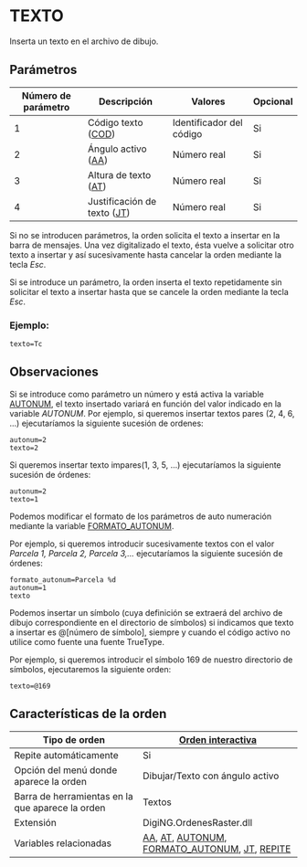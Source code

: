 # TEXTO

Inserta un texto en el archivo de dibujo.

## Parámetros

| Número de parámetro | Descripción                                                                                                                                                                           | Valores                  | Opcional |
| ------------------- | ------------------------------------------------------------------------------------------------------------------------------------------------------------------------------------- | ------------------------ | -------- |
| 1                   | Código texto ([COD](/digi3d-net/referencia/ventana-de-dibujo/ordenes/t/COD.html))              | Identificador del código | Si       |
| 2                   | Ángulo activo ([AA](/digi3d-net/referencia/ventana-de-dibujo/ordenes/t/AUTONUM.html))          | Número real              | Si       |
| 3                   | Altura de texto ([AT](/digi3d-net/referencia/ventana-de-dibujo/ordenes/t/AUTONUM.html))        | Número real              | Si       |
| 4                   | Justificación de texto ([JT](/digi3d-net/referencia/ventana-de-dibujo/ordenes/t/AUTONUM.html)) | Número real              | Si       |

Si no se introducen parámetros, la orden solicita el texto a insertar en la barra de mensajes. Una vez digitalizado el texto, ésta vuelve a solicitar otro texto a insertar y así sucesivamente hasta cancelar la orden mediante la tecla _Esc_.

Si se introduce un parámetro, la orden inserta el texto repetidamente sin solicitar el texto a insertar hasta que se cancele la orden mediante la tecla _Esc_.

### Ejemplo:

`texto=Tc`

## Observaciones

Si se introduce como parámetro un número y está activa la variable [AUTONUM](/digi3d-net/referencia/ventana-de-dibujo/ordenes/t/AUTONUM.html), el texto insertado variará en función del valor indicado en la variable _AUTONUM_. Por ejemplo, si queremos insertar textos pares (2, 4, 6, ...) ejecutaríamos la siguiente sucesión de ordenes:

`autonum=2  `\
`texto=2`

Si queremos insertar texto impares(1, 3, 5, ...) ejecutaríamos la siguiente sucesión de órdenes:

`autonum=2  `\
`texto=1`

Podemos modificar el formato de los parámetros de auto numeración mediante la variable [FORMATO_AUTONUM](/digi3d-net/referencia/ventana-de-dibujo/ordenes/t/FORMATO_AUTONUM.html).

Por ejemplo, si queremos introducir sucesivamente textos con el valor _Parcela 1, Parcela 2, Parcela 3,..._ ejecutaríamos la siguiente sucesión de órdenes:

`formato_autonum=Parcela %d  `\
`autonum=1  `\
`texto`

Podemos insertar un símbolo (cuya definición se extraerá del archivo de dibujo correspondiente en el directorio de símbolos) si indicamos que texto a insertar es @\[número de símbolo], siempre y cuando el código activo no utilice como fuente una fuente TrueType.

Por ejemplo, si queremos introducir el símbolo 169 de nuestro directorio de símbolos, ejecutaremos la siguiente orden:

`texto=@169`

## Características de la orden

| Tipo de orden                                    | [Orden interactiva](texto.md)                                                                                                                                                                                                                                                                                                                                                                                                                                                                                                                                                                                                                                                                                                                                                                                                                                                                                                                                                                    |
| ------------------------------------------------ | ------------------------------------------------------------------------------------------------------------------------------------------------------------------------------------------------------------------------------------------------------------------------------------------------------------------------------------------------------------------------------------------------------------------------------------------------------------------------------------------------------------------------------------------------------------------------------------------------------------------------------------------------------------------------------------------------------------------------------------------------------------------------------------------------------------------------------------------------------------------------------------------------------------------------------------------------------------------------------------------------ |
| Repite automáticamente                           | Si                                                                                                                                                                                                                                                                                                                                                                                                                                                                                                                                                                                                                                                                                                                                                                                                                                                                                                                                                                                               |
| Opción del menú donde aparece la orden           | Dibujar/Texto con ángulo activo                                                                                                                                                                                                                                                                                                                                                                                                                                                                                                                                                                                                                                                                                                                                                                                                                                                                                                                                                                  |
| Barra de herramientas en la que aparece la orden | Textos                                                                                                                                                                                                                                                                                                                                                                                                                                                                                                                                                                                                                                                                                                                                                                                                                                                                                                                                                                                           |
| Extensión                                        | DigiNG.OrdenesRaster.dll                                                                                                                                                                                                                                                                                                                                                                                                                                                                                                                                                                                                                                                                                                                                                                                                                                                                                                                                                                         |
| Variables relacionadas                           | [AA](/digi3d-net/referencia/ventana-de-dibujo/ordenes/t/AA.html), [AT](/digi3d-net/referencia/ventana-de-dibujo/ordenes/t/AT.html), [AUTONUM](/digi3d-net/referencia/ventana-de-dibujo/ordenes/t/AUTONUM.html), [FORMATO_AUTONUM](/digi3d-net/referencia/ventana-de-dibujo/ordenes/t/FORMATO_AUTONUM.html), [JT](/digi3d-net/referencia/ventana-de-dibujo/ordenes/t/JT.html), [REPITE](/digi3d-net/referencia/ventana-de-dibujo/ordenes/t/REPITE.html) |

